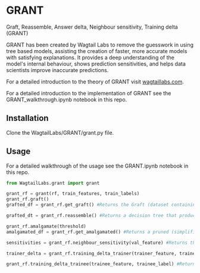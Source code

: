# GRANT

Graft, Reassemble, Answer delta, Neighbour sensitivity, Training delta (GRANT)

GRANT has been created by Wagtail Labs to remove the guesswork in using tree based models, assisting the creation of faster, more accurate models with satisfying explanations. It provides a deep understanding of the model's internal behaviour, shows prediction sensitivities, and helps data scientists improve inaccurate predictions.

For a detailed introduction to the theory of GRANT visit [wagtaillabs.com](https://wagtaillabs.com).

For a detailed introduction to the implementation of GRANT see the GRANT_walkthrough.ipynb notebook in this repo.

## Installation

Clone the WagtailLabs/GRANT/grant.py file.

## Usage

For a detailed walkthrough of the usage see the GRANT.ipynb notebook in this repo.

```python
from WagtailLabs.grant import grant

grant_rf = grant(rf, train_features, train_labels)
grant_rf.graft()
grafted_df = grant_rf.get_graft() #Returns the Graft (dataset containing all decision boundaries) of the Tree Ensemble

grafted_dt = grant_rf.reassemble() #Returns a decision tree that produces the exact same results of the Tree Ensemble in less time

grant_rf.amalgamate(threshold)
amalgamated_df = grant_rf.get_amalgamated() #Returns a pruned (simplified) copy of the Graft where contigious decision boundaries with a prediction difference less than the supplied threshold are merged

sensitivities = grant_rf.neighbour_sensitivity(val_feature) #Returns the change required in explanatory data required to reach each neighbouring decision boundary

trainer_delta = grant_rf.training_delta_trainer(trainer_feature, trainer_label) #Returns the incremental change in result from a given training record to all predictions

grant_rf.training_delta_trainee(trainee_feature, trainee_label) #Returns the incremental change in result from each training record that contributed any given prediction
